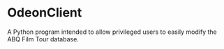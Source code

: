 # OdeonClient
A Python program intended to allow privileged users to easily modify the ABQ Film Tour database.
